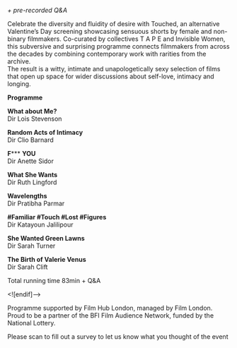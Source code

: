 

_+ pre-recorded Q&A_

Celebrate the diversity and fluidity of desire with Touched, an alternative Valentine’s Day screening showcasing sensuous shorts by female and non-binary filmmakers. Co-curated by collectives T A P E and Invisible Women, this subversive and surprising programme connects filmmakers from across the decades by combining contemporary work with rarities from the archive.  
The result is a witty, intimate and unapologetically sexy selection of films that open up space for wider discussions about self-love, intimacy and longing.  

**Programme**

**What about Me?**  
Dir Lois Stevenson

**Random Acts of Intimacy**  
Dir Clio Barnard

**F***** **YOU**  
Dir Anette Sidor

**What She Wants**  
Dir Ruth Lingford

**Wavelengths**  
Dir Pratibha Parmar

**#Familiar #Touch #Lost #Figures**  
Dir Katayoun Jalilipour

**She Wanted Green Lawns**  
Dir Sarah Turner

**The Birth of Valerie Venus**  
Dir Sarah Clift

Total running time 83min + Q&A

<![endif]-->

Programme supported by Film Hub London, managed by Film London. Proud to be a partner of the BFI Film Audience Network, funded by the National Lottery.

Please scan to fill out a survey to let us know what you thought of the event
<!--stackedit_data:
eyJoaXN0b3J5IjpbNTI1Mjg0MzU5XX0=
-->